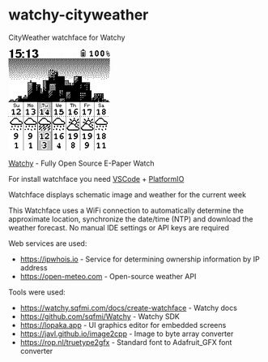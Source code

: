 # watchy-cityweather
CityWeather watchface for Watchy

![screenshot](./screenshot.png)

[Watchy](https://watchy.sqfmi.com) - Fully Open Source E-Paper Watch 

For install watchface you need [VSCode](https://code.visualstudio.com) + [PlatformIO](https://platformio.org)

Watchface displays schematic image and weather for the current week

This Watchface uses a WiFi connection to automatically determine the approximate location, synchronize the date/time (NTP) and download the weather forecast. No manual IDE settings or API keys are required

Web services are used:

- https://ipwhois.io - Service for determining ownership information by IP address
- https://open-meteo.com - Open-source weather API

Tools were used:

- https://watchy.sqfmi.com/docs/create-watchface - Watchy docs
- https://github.com/sqfmi/Watchy  - Watchy SDK
- https://lopaka.app - UI graphics editor for embedded screens
- https://javl.github.io/image2cpp - Image to byte array converter
- https://rop.nl/truetype2gfx - Standard font to Adafruit_GFX font converter
